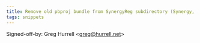 ```yaml
---
title: Remove old pbproj bundle from SynergyReg subdirectory (Synergy, 2e2938d)
tags: snippets
---
```


Signed-off-by: Greg Hurrell &lt;greg@hurrell.net&gt;
